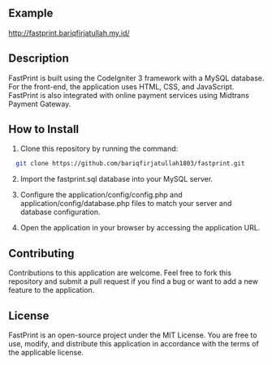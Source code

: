 ## Example

http://fastprint.bariqfirjatullah.my.id/

## Description

FastPrint is built using the CodeIgniter 3 framework with a MySQL database. For the front-end, the application uses HTML, CSS, and JavaScript. FastPrint is also integrated with online payment services using Midtrans Payment Gateway.

## How to Install

1. Clone this repository by running the command:
```bash
  git clone https://github.com/bariqfirjatullah1803/fastprint.git
```
2. Import the fastprint.sql database into your MySQL server.

3. Configure the application/config/config.php and application/config/database.php files to match your server and database configuration.

4. Open the application in your browser by accessing the application URL.

## Contributing

Contributions to this application are welcome. Feel free to fork this repository and submit a pull request if you find a bug or want to add a new feature to the application.

## License

FastPrint is an open-source project under the MIT License. You are free to use, modify, and distribute this application in accordance with the terms of the applicable license.
